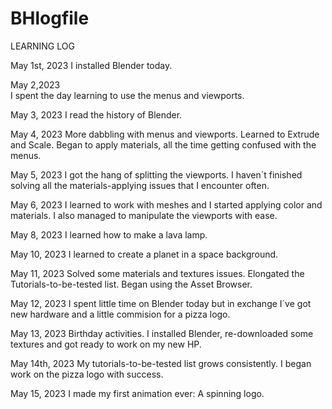 # BHlogfile


LEARNING LOG


May 1st, 2023
I installed Blender today. 

May 2,2023  
I spent the day learning to use the menus and viewports. 

May 3, 2023 
I read the history of Blender.

May 4, 2023
More dabbling with menus and viewports. Learned to Extrude and Scale. Began to apply materials, all the time getting confused with the menus.

May 5, 2023
I got the hang of splitting the viewports. I haven´t finished solving all the materials-applying issues that I encounter often.

May 6, 2023
I learned to work with meshes and I started applying color and materials. I also managed to manipulate the viewports with ease.

May 8, 2023
I learned how to make a lava lamp.

May 10, 2023
 I learned to create a planet in a space background.

May 11, 2023
Solved some materials and textures issues. Elongated the Tutorials-to-be-tested list. Began using the Asset Browser.

May 12, 2023
I spent little time on Blender today but in exchange I´ve got new hardware and a little commision for a pizza logo.

May 13, 2023
Birthday activities. I installed Blender, re-downloaded some textures and got ready to work on my new HP.

May 14th, 2023
My tutorials-to-be-tested list grows consistently. I began work on the pizza logo with success.

May 15, 2023
I made my first animation ever: A spinning logo.

